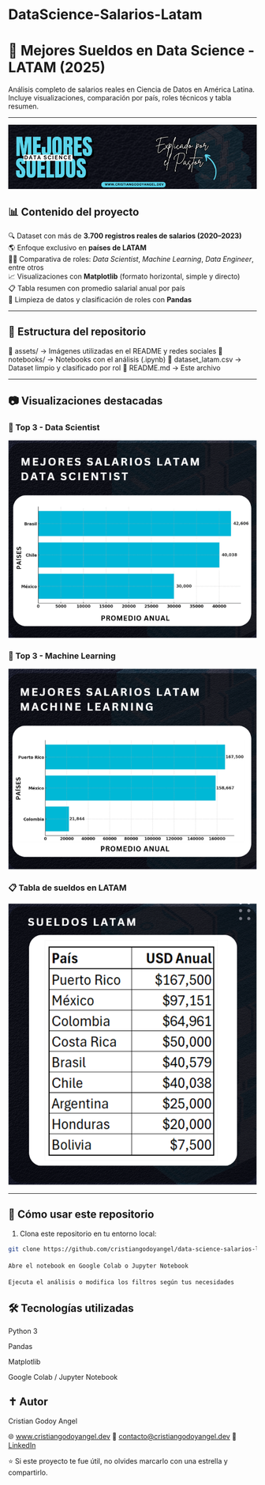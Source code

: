 ﻿# DataScience-Salarios-Latam
# 💸 Mejores Sueldos en Data Science - LATAM (2025)

Análisis completo de salarios reales en Ciencia de Datos en América Latina.  
Incluye visualizaciones, comparación por país, roles técnicos y tabla resumen.  


---

![Banner](./assets/banner.png)

## 📊 Contenido del proyecto

🔍 Dataset con más de **3.700 registros reales de salarios (2020–2023)**  
🌎 Enfoque exclusivo en **países de LATAM**  
👨‍💻 Comparativa de roles: *Data Scientist*, *Machine Learning*, *Data Engineer*, entre otros  
📈 Visualizaciones con **Matplotlib** (formato horizontal, simple y directo)  
📋 Tabla resumen con promedio salarial anual por país  
🧼 Limpieza de datos y clasificación de roles con **Pandas**

---

## 📁 Estructura del repositorio

📂 assets/ → Imágenes utilizadas en el README y redes sociales
📂 notebooks/ → Notebooks con el análisis (.ipynb)
📄 dataset_latam.csv → Dataset limpio y clasificado por rol
📄 README.md → Este archivo


---

## 📷 Visualizaciones destacadas

### 🥇 Top 3 - Data Scientist
![Top3_DS](./assets/top_3_data_scientist.png)

### 🤖 Top 3 - Machine Learning
![Top3_ML](./assets/top_3_machine_learning.png)

### 📋 Tabla de sueldos en LATAM
![Tabla](./assets/tabla_latam.png)

---

## 🚀 Cómo usar este repositorio

1. Clona este repositorio en tu entorno local:
```bash
git clone https://github.com/cristiangodoyangel/data-science-salarios-latam.git

Abre el notebook en Google Colab o Jupyter Notebook

Ejecuta el análisis o modifica los filtros según tus necesidades
```

## 🛠️ Tecnologías utilizadas
Python 3

Pandas

Matplotlib

Google Colab / Jupyter Notebook


## ✝️ Autor
Cristian Godoy Angel 

🌐 www.cristiangodoyangel.dev
📧 contacto@cristiangodoyangel.dev
🔗 [LinkedIn](https://www.linkedin.com/in/cristian-godoy-angel/)

⭐ Si este proyecto te fue útil, no olvides marcarlo con una estrella y compartirlo.

